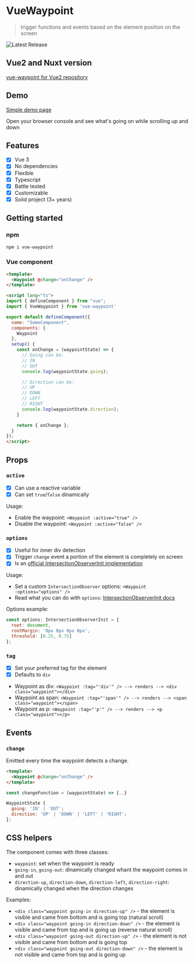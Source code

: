 # VueWaypoint

> trigger functions and events based on the element position on the screen

![Latest Release](https://github.com/scaccogatto/vue-waypoint/workflows/Release/badge.svg)

## Vue2 and Nuxt version

[vue-waypoint for Vue2 repository](https://github.com/scaccogatto/vue-waypoint/tree/vue2)

## Demo

[Simple demo page](https://vue-waypoint.netlify.app/)

Open your browser console and see what's going on while scrolling up and down

## Features

- [x] Vue 3
- [x] No dependencies
- [x] Flexible
- [x] Typescript
- [x] Battle tested
- [x] Customizable
- [x] Solid project (3+ years)

## Getting started

### npm

```bash
npm i vue-waypoint
```

### Vue component

```html
<template>
  <Waypoint @change="onChange" />
</template>
```

```html
<script lang="ts">
import { defineComponent } from "vue";
import { VueWaypoint } from 'vue-waypoint'

export default defineComponent({
  name: "SomeComponent",
  components: {
    Waypoint
  },
  setup() {
    const onChange = (waypointState) => {
      // Going can be:
      // IN
      // OUT
      console.log(waypointState.going);

      // Direction can be:
      // UP
      // DOWN
      // LEFT
      // RIGHT
      console.log(waypointState.direction);
    }

    return { onChange };
  }
});
</script>
```

## Props

### `active`

- [x] Can use a reactive variable
- [x] Can set `true`/`false` dinamically

Usage:

- Enable the waypoint: `<Waypoint :active="true" />`
- Disable the waypoint: `<Waypoint :active="false" />`

### `options`

- [x] Useful for inner div detection
- [x] Trigger `change` event a portion of the element is completely on screen
- [x] Is an [official IntersectionObserverInit implementation](https://developer.mozilla.org/en-US/docs/Web/API/IntersectionObserver/IntersectionObserver)

Usage:

- Set a custom `IntersectionObserver` options: `<Waypoint :options="options" />`
- Read what you can do with `options`: [IntersectionObserverInit docs](https://developer.mozilla.org/en-US/docs/Web/API/IntersectionObserver/IntersectionObserver)

Options example:

```js
const options: IntersectionObserverInit = {
  root: document,
  rootMargin: '0px 0px 0px 0px',
  threshold: [0.25, 0.75]
};
```

### `tag`

- [x] Set your preferred tag for the element
- [x] Defaults to `div`

- Waypoint as div: `<Waypoint :tag="'div'" /> --> renders --> <div class="waypoint"></div>`
- Waypoint as span: `<Waypoint :tag="'span'" /> --> renders --> <span class="waypoint"></span>`
- Waypoint as p: `<Waypoint :tag="'p'" /> --> renders --> <p class="waypoint"></p>`

## Events

### `change`

Emitted every time the waypoint detects a change.

```html
<template>
  <Waypoint @change="onChange" />
</template>
```

```js
const changeFunction = (waypointState) => {..}
```

```js
WaypointState {
  going: 'IN' | 'OUT';
  direction: 'UP' | 'DOWN' | 'LEFT' | 'RIGHT';
};
```

## CSS helpers

The component comes with three classes:

- `waypoint`: set when the waypoint is ready
- `going-in`, `going-out`: dinamically changed whant the waypoint comes in and out
- `direction-up`, `direction-down`, `direction-left`, `direction-right`: dinamically changed when the direction changes

Examples:

- `<div class="waypoint going-in direction-up" />` - the element is visible and came from bottom and is going top (natural scroll)
- `<div class="waypoint going-in direction-down" />` - the element is visible and came from top and is going up (reverse natural scroll)
- `<div class="waypoint going-out direction-up" />` - the element is not visible and came from bottom and is going top
- `<div class="waypoint going-out direction-down" />` - the element is not visible and came from top and is going up

